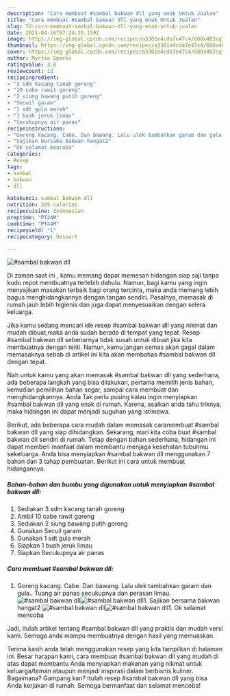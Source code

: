 ```yaml
---
description: "Cara membuat #sambal bakwan dll yang enak Untuk Jualan"
title: "Cara membuat #sambal bakwan dll yang enak Untuk Jualan"
slug: 72-cara-membuat-sambal-bakwan-dll-yang-enak-untuk-jualan
date: 2021-04-16T07:24:29.159Z
image: https://img-global.cpcdn.com/recipes/a3301e4cda7e47c4/680x482cq70/sambal-bakwan-dll-foto-resep-utama.jpg
thumbnail: https://img-global.cpcdn.com/recipes/a3301e4cda7e47c4/680x482cq70/sambal-bakwan-dll-foto-resep-utama.jpg
cover: https://img-global.cpcdn.com/recipes/a3301e4cda7e47c4/680x482cq70/sambal-bakwan-dll-foto-resep-utama.jpg
author: Myrtie Sparks
ratingvalue: 3.8
reviewcount: 12
recipeingredient:
- "3 sdm kacang tanah goreng"
- "10 cabe rawit goreng"
- "2 siung bawang putih goreng"
- "Secuil garam"
- "1 sdt gula merah"
- "1 buah jeruk limau"
- "Secukupnya air panas"
recipeinstructions:
- "Goreng kacang. Cabe. Dan bawang. Lalu ulek tambahkan garam dan gula.. Tuang air panas secukupnya dan perasan limau."
- "Sajikan bersama bakwan hangat2"
- "Ok selamat mencoba"
categories:
- Resep
tags:
- sambal
- bakwan
- dll

katakunci: sambal bakwan dll 
nutrition: 205 calories
recipecuisine: Indonesian
preptime: "PT24M"
cooktime: "PT44M"
recipeyield: "1"
recipecategory: Dessert

---
```



![#sambal bakwan dll](https://img-global.cpcdn.com/recipes/a3301e4cda7e47c4/680x482cq70/sambal-bakwan-dll-foto-resep-utama.jpg)

Di zaman  saat ini , kamu memang dapat memesan hidangan siap saji tanpa kudu repot membuatnya terlebih dahulu. Namun, bagi kamu yang ingin menyajikan masakan terbaik bagi orang tercinta, maka anda memang lebih bagus menghidangkannya dengan tangan sendiri. Pasalnya, memasak di rumah jauh lebih higienis dan juga dapat menyesuaikan dengan selera keluarga.

Jika kamu sedang mencari ide resep #sambal bakwan dll yang nikmat dan mudah dibuat,maka anda sudah berada di tempat yang tepat. Resep #sambal bakwan dll  sebenarnya tidak susah untuk dibuat jika kita membuatnya dengan teliti. Namun, kamu jangan cemas akan gagal dalam memasaknya 
sebab di artikel ini kita akan membahas #sambal bakwan dll dengan tepat.  



Nah untuk kamu yang akan memasak #sambal bakwan dll yang sederhana, ada beberapa langkah yang bisa dilakukan, pertama memilih jenis bahan, kemudian pemilihan bahan segar, sampai cara membuat dan menghidangkannya. Anda Tak perlu pusing kalau ingin menyiapkan #sambal bakwan dll yang enak di rumah. Karena, asalkan anda  tahu triknya, maka hidangan ini dapat menjadi suguhan yang istimewa.

Berikut, ada beberapa cara mudah dalam memasak caramembuat #sambal bakwan dll yang siap dihidangkan. Sekarang, mari kita coba buat #sambal bakwan dll sendiri di rumah. Tetap dengan bahan sederhana, hidangan ini dapat memberi manfaat dalam membantu menjaga kesehatan tubuhmu sekeluarga. Anda bisa menyiapkan #sambal bakwan dll menggunakan 7 bahan dan 3 tahap pembuatan. Berikut ini cara untuk membuat hidangannya.

<!--inarticleads1-->

##### Bahan-bahan dan bumbu yang digunakan untuk menyiapkan #sambal bakwan dll:

1. Sediakan 3 sdm kacang tanah goreng
1. Ambil 10 cabe rawit goreng
1. Sediakan 2 siung bawang putih goreng
1. Gunakan Secuil garam
1. Gunakan 1 sdt gula merah
1. Siapkan 1 buah jeruk limau
1. Siapkan Secukupnya air panas




<!--inarticleads2-->

##### Cara membuat #sambal bakwan dll:

1. Goreng kacang. Cabe. Dan bawang. Lalu ulek tambahkan garam dan gula.. Tuang air panas secukupnya dan perasan limau.
<img src="https://img-global.cpcdn.com/steps/ce4c172a145417c9/160x128cq70/sambal-bakwan-dll-langkah-memasak-1-foto.jpg" alt="#sambal bakwan dll"><img src="https://img-global.cpcdn.com/steps/e433eabbbba63c29/160x128cq70/sambal-bakwan-dll-langkah-memasak-1-foto.jpg" alt="#sambal bakwan dll">1. Sajikan bersama bakwan hangat2
<img src="https://img-global.cpcdn.com/steps/6dd1ceb644aff56d/160x128cq70/sambal-bakwan-dll-langkah-memasak-2-foto.jpg" alt="#sambal bakwan dll"><img src="https://img-global.cpcdn.com/steps/5197983b7b1360dd/160x128cq70/sambal-bakwan-dll-langkah-memasak-2-foto.jpg" alt="#sambal bakwan dll">1. Ok selamat mencoba




Jadi, itulah artikel tentang  #sambal bakwan dll  yang praktis dan mudah versi kami. Semoga anda mampu membuatnya dengan hasil yang memuaskan. 

Terima kasih anda telah menggunakan resep yang kita tampilkan di halaman ini. Besar harapan kami, cara membuat  #sambal bakwan dll yang mudah di atas dapat membantu Anda menyiapkan makanan yang nikmat untuk keluarga/teman ataupun menjadi inspirasi dalam berbisnis kuliner. Bagaimana? Gampang kan? Itulah resep #sambal bakwan dll yang bisa Anda kerjakan di rumah. Semoga bermanfaat dan selamat mencoba!

